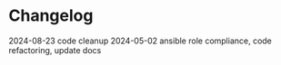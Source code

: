 # Changelog

2024-08-23 code cleanup
2024-05-02 ansible role compliance, code refactoring, update docs
